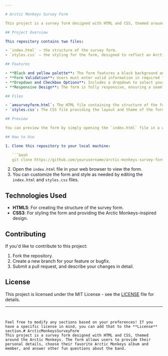 ```yaml
---

# Arctic Monkeys Survey Form

This project is a survey form designed with HTML and CSS, themed around the Arctic Monkeys. The form allows users to provide their personal details, choose their favorite Arctic Monkeys album and member, and answer other fun questions about the band.

## Project Overview

This repository contains two files:

- `index.html` — the structure of the survey form.
- `styles.css` — the styling for the form, designed to reflect an Arctic Monkeys aesthetic with a dark theme and bold colors.

## Features

- **Black and yellow palette**: The form features a black background and yellow highlights, inspired by Arctic Monkeys' style.
- **Form Validation**: Users must enter valid information in required fields such as name, email, and the number of albums.
- **Dropdown and Checkbox Options**: Includes a dropdown to select your favorite album and checkboxes to choose your desert island Arctic Monkeys tracks.
- **Responsive Design**: The form is fully responsive, ensuring a seamless experience on different screen sizes.

## Files

- `amsurveyform.html`: The HTML file containing the structure of the form.
- `styles.css`: The CSS file providing the layout and theme of the form.

## Preview

You can preview the form by simply opening the `index.html` file in a web browser after cloning or downloading the repository.

## How to Use

1. Clone this repository to your local machine:

   ```bash
   git clone https://github.com/yourusername/arctic-monkeys-survey-form.git
   ```

2. Open the `index.html` file in your web browser to view the form.
3. You can customize the form and style as needed by editing the `index.html` and `styles.css` files.

## Technologies Used

- **HTML5**: For creating the structure of the survey form.
- **CSS3**: For styling the form and providing the Arctic Monkeys-inspired design.

## Contributing

If you'd like to contribute to this project:

1. Fork the repository.
2. Create a new branch for your feature or bugfix.
3. Submit a pull request, and describe your changes in detail.

## License

This project is licensed under the MIT License - see the [LICENSE](LICENSE) file for details.

---
```


Feel free to modify any sections based on your preferences! If you have a specific license in mind, you can add that to the **License** section.# ArcticMonkeysSurveyForm
This project is a survey form designed with HTML and CSS, themed around the Arctic Monkeys. The form allows users to provide their personal details, choose their favorite Arctic Monkeys album and member, and answer other fun questions about the band.
